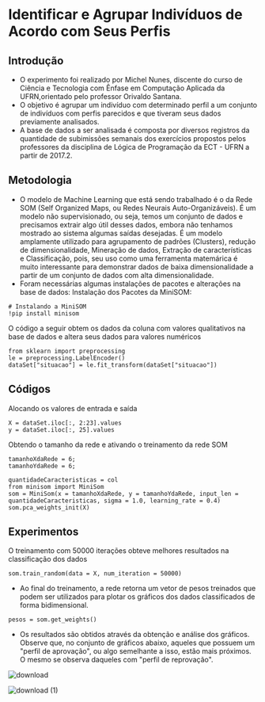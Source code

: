 # Identificar e Agrupar Indivíduos de Acordo com Seus Perfis

## Introdução

* O experimento foi realizado por Michel Nunes, discente do curso de Ciência e Tecnologia com Ênfase em Computação Aplicada da UFRN,orientado pelo professor Orivaldo Santana.
* O objetivo é agrupar um indivíduo com determinado perfil a um conjunto de indivíduos com perfis parecidos e que tiveram seus dados previamente analisados.
* A base de dados a ser analisada é composta por diversos registros da quantidade de subimissões semanais dos exercícios propostos pelos professores da disciplina de Lógica de Programação da ECT - UFRN a partir de 2017.2.

## Metodologia 

* O modelo de Machine Learning que está sendo trabalhado é o da Rede SOM (Self Organized Maps, ou Redes Neurais Auto-Organizáveis). É um modelo não supervisionado, ou seja, temos um conjunto de dados e precisamos extrair algo útil desses dados, embora não tenhamos mostrado ao sistema algumas saídas desejadas. É um modelo amplamente utilizado para agrupamento de padrões (Clusters), redução de dimensionalidade, Mineração de dados, Extração de características e Classificação, pois, seu uso como uma ferramenta matemárica é muito interessante para demonstrar dados de baixa dimensionalidade a partir de um conjunto de dados com alta dimensionalidade.
* Foram necessárias algumas instalações de pacotes e alterações na base de dados:
Instalação dos Pacotes da MiniSOM:
```
# Instalando a MiniSOM
!pip install minisom
```
O código a seguir obtem os dados da coluna com valores qualitativos na base de dados e altera seus dados para valores numéricos
```
from sklearn import preprocessing
le = preprocessing.LabelEncoder()
dataSet["situacao"] = le.fit_transform(dataSet["situacao"])
```

## Códigos 
Alocando os valores de entrada e saída
```
X = dataSet.iloc[:, 2:23].values
y = dataSet.iloc[:, 25].values
```
Obtendo o tamanho da rede e ativando o treinamento da rede SOM
```
tamanhoXdaRede = 6; 
tamanhoYdaRede = 6; 

quantidadeCaracteristicas = col
from minisom import MiniSom
som = MiniSom(x = tamanhoXdaRede, y = tamanhoYdaRede, input_len = quantidadeCaracteristicas, sigma = 1.0, learning_rate = 0.4)
som.pca_weights_init(X)
```

## Experimentos 

O treinamento com 50000 iterações obteve melhores resultados na classificação dos dados
```
som.train_random(data = X, num_iteration = 50000)
```
* Ao final do treinamento, a rede retorna um vetor de pesos treinados que podem ser utilizados para plotar os gráficos dos dados classificados de forma bidimensional.
```
pesos = som.get_weights()
```
* Os resultados são obtidos através da obtenção e análise dos gráficos. Observe que, no conjunto de gráficos abaixo, aqueles que possuem um "perfil de aprovação", ou algo semelhante a isso, estão mais próximos. O mesmo se observa daqueles com "perfil de reprovação".

![download](https://user-images.githubusercontent.com/55205574/67881284-99d16500-fb16-11e9-8911-416adb6b4004.png)

![download (1)](https://user-images.githubusercontent.com/55205574/67881575-1a906100-fb17-11e9-9cad-58b75ab0d113.png)
